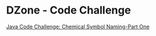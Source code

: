 # DZone - Code Challenge

[Java Code Challenge: Chemical Symbol Naming-Part One](https://dzone.com/articles/java-code-challenge-chemical-symbol-naming-part-on)